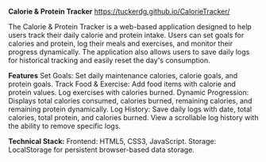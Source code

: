 
**Calorie & Protein Tracker**
https://tuckerdg.github.io/CalorieTracker/

The Calorie & Protein Tracker is a web-based application designed to help users track their daily calorie and protein intake.
Users can set goals for calories and protein, log their meals and exercises, and monitor their progress dynamically.
The application also allows users to save daily logs for historical tracking and easily reset the day's consumption.

**Features**
Set Goals:
  Set daily maintenance calories, calorie goals, and protein goals.
Track Food & Exercise:
  Add food items with calorie and protein values.
  Log exercises with calories burned.
Dynamic Progression:
  Displays total calories consumed, calories burned, remaining calories, and remaining protein dynamically.
Log History:
  Save daily logs with date, total calories, total protein, and calories burned.
  View a scrollable log history with the ability to remove specific logs.


**Technical Stack:**
  Frontend: HTML5, CSS3, JavaScript.
  Storage: LocalStorage for persistent browser-based data storage.
